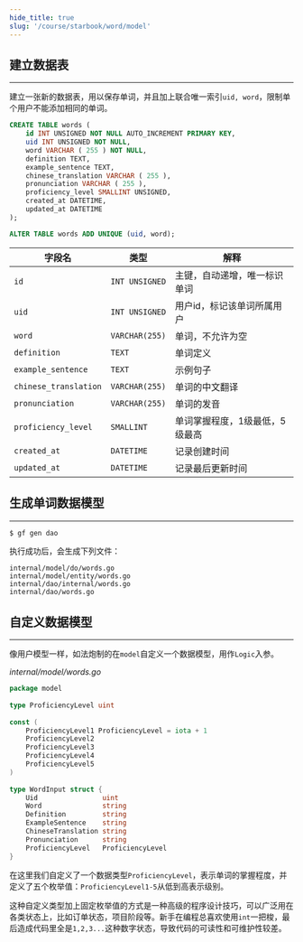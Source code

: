 ```yaml
---
hide_title: true
slug: '/course/starbook/word/model'
---
```

## 建立数据表
--- 
建立一张新的数据表，用以保存单词，并且加上联合唯一索引`uid, word`，限制单个用户不能添加相同的单词。
```sql
CREATE TABLE words (
    id INT UNSIGNED NOT NULL AUTO_INCREMENT PRIMARY KEY,
    uid INT UNSIGNED NOT NULL,
    word VARCHAR ( 255 ) NOT NULL,
    definition TEXT,
    example_sentence TEXT,
    chinese_translation VARCHAR ( 255 ),
    pronunciation VARCHAR ( 255 ),
    proficiency_level SMALLINT UNSIGNED,
    created_at DATETIME,
    updated_at DATETIME
);

ALTER TABLE words ADD UNIQUE (uid, word);
```

| 字段名                   | 类型             | 解释               |
| --------------------- | -------------- | ---------------- |
| `id`                  | `INT UNSIGNED` | 主键，自动递增，唯一标识单词   |
| `uid`                 | `INT UNSIGNED` | 用户id，标记该单词所属用户   |
| `word`                | `VARCHAR(255)` | 单词，不允许为空         |
| `definition`          | `TEXT`         | 单词定义             |
| `example_sentence`    | `TEXT`         | 示例句子             |
| `chinese_translation` | `VARCHAR(255)` | 单词的中文翻译          |
| `pronunciation`       | `VARCHAR(255)` | 单词的发音            |
| `proficiency_level`   | `SMALLINT`     | 单词掌握程度，1级最低，5级最高 |
| `created_at`          | `DATETIME`     | 记录创建时间           |
| `updated_at`          | `DATETIME`     | 记录最后更新时间         |

## 生成单词数据模型
---
```bash
$ gf gen dao
```

执行成功后，会生成下列文件：
```text
internal/model/do/words.go
internal/model/entity/words.go
internal/dao/internal/words.go
internal/dao/words.go
```

## 自定义数据模型
---
像用户模型一样，如法炮制的在`model`自定义一个数据模型，用作`Logic`入参。

*internal/model/words.go*
```go
package model  
  
type ProficiencyLevel uint  
  
const (  
    ProficiencyLevel1 ProficiencyLevel = iota + 1  
    ProficiencyLevel2  
    ProficiencyLevel3
    ProficiencyLevel4
    ProficiencyLevel5
)  
  
type WordInput struct {  
    Uid                uint  
    Word               string  
    Definition         string  
    ExampleSentence    string  
    ChineseTranslation string  
    Pronunciation      string  
    ProficiencyLevel   ProficiencyLevel  
}
```

在这里我们自定义了一个数据类型`ProficiencyLevel`，表示单词的掌握程度，并定义了五个枚举值：`ProficiencyLevel1-5`从低到高表示级别。

这种自定义类型加上固定枚举值的方式是一种高级的程序设计技巧，可以广泛用在各类状态上，比如订单状态，项目阶段等。新手在编程总喜欢使用`int`一把梭，最后造成代码里全是`1,2,3...`这种数字状态，导致代码的可读性和可维护性较差。